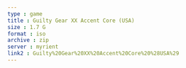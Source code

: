 ```yaml
---
type : game
title : Guilty Gear XX Accent Core (USA)
size : 1.7 G
format : iso
archive : zip
server : myrient
link2 : Guilty%20Gear%20XX%20Accent%20Core%20%28USA%29
---
```

